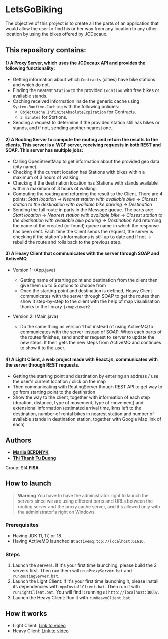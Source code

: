 # LetsGoBiking

The objective of this project is to create all the parts of an application that would allow the user to find his or her way from any location to any other location by using the bikes offered by JCDecaux.

## This repository contains:

<h4 align="left">1) A Proxy Server, which uses the JCDecaux API and provides the following functionality:</h4>

- Getting information about which `Contracts` (cities) have bike stations and which do not.
- Finding the nearest `Station` to the provided `Location` with free bikes or available stands.
- Caching received information inside the generic cache using `System.Runtime.Caching` with the following policies:
    - `ObjectCache.InfiniteAbsoluteExpiration` for Contracts.
    - `3 minutes` for Stations.
- Sending a request to determine if the provided station still has bikes or stands, and if not, sending another nearest one.

<h4 align="left">2) A Routing Server to compute the routing and return the results to the clients. This server is a WCF server, receiving requests in both REST and SOAP. This server has multiple jobs:</h4>

- Calling OpenStreetMap to get information about the provided geo data (city name).
- Checking if the current location has Stations with bikes within a maximum of 3 hours of walking.
- Checking if the destination location has Stations with stands available within a maximum of 3 hours of walking.
- Computing the routing and returning the result to the Client. There are 4 points:
  *Start location* -> *Nearest station with available bike* -> *Closest station to the destination with available bike parking* -> *Destination*
- Sending the full route in parts in the Message queue. The parts are:
  *Start location* -> *Nearest station with available bike* -> *Closest station to the destination with available bike parking* -> *Destination*
  And returning the name of the created (or found) queue name in which the response has been sent. Each time the Client sends the request, the server is checking if the station's informations is still up to date and if not -> rebuild the route and rolls back to the previous step.

<h4 align="left">3) A Heavy Client that communicates with the server through SOAP and ActiveMQ </h4>

- Version 1: (App.java)
  - Getting name of starting point and destination from the client then give them up to 5 options to choose from
  - Once the starting point and destination is defined, Heavy Client communicates with the server through SOAP to get the routes then show it step-by-step to the client with the help of map visualisation thanks to the library `jxmapviewer2`

- Version 2: (Main.java)
  - Do the same thing as version 1 but instead of using ActiveMQ to communicates with the server instead of SOAP. When each parts of the routes finishes, send another request to server to update the new steps. It then gets the new steps from ActiveMQ and continues to show it to the user.  

<h4 align="left">4) A Light Client, a web project made with React.js, communicates with the server through REST requests.</h4>

- Getting the starting point and destination by entering an address / use the user's current location / click on the map
- Then communicating with RoutingServer though REST API to get way to go from starting point to the destination
- Show the way to the client, together with information of each step (duration, distance, type of movement, type of movement) and extensional information (estimated arrival time, kms left to the destination, number of rental bikes in nearest station and number of available stands in destination station, together with Google Map link of each)
  
## Authors

- [**Mariia BERDNYK**](https://github.com/BadUkrainianWolf)
- [**Thi Thanh Tu Duong**](https://github.com/luvluvdt3)

Group: SI4 **FISA**

## How to launch

> **Warning**
> You have to have the administrator right to launch the servers since we are using different ports and URLs between the routing server and the proxy cache server, and it's allowed only with the administrator's right on Windows.

### Prerequisites

- Having JDK 11, 17, or 18.
- Having ActiveMQ launched at `activemq:tcp://localhost:61616`.

### Steps

1. Launch the servers.
   If it's your first time launching, please build the 2 servers first.
   Then run them with `runProxyServer.bat` and `runRoutingServer.bat`.
3. Launch the Light Client:
   If it's your first time launching it, please install its dependencies with `npmInstallClient.bat`.
   Then run it with `runLightClient.bat`.
   You will find it running at `http://localhost:3000/`.
4. Launch the Heavy Client:
   Run it with `runHeavyClient.bat`.

## How it works

- Light Client: [Link to video](https://unice-my.sharepoint.com/:v:/g/personal/thi-thanh-tu_duong_etu_unice_fr/EbnQetbs4ulJhsrCshq2dcsBrzEfNnhcKDAghMqE9f3Ukg?nav=eyJyZWZlcnJhbEluZm8iOnsicmVmZXJyYWxBcHAiOiJPbmVEcml2ZUZvckJ1c2luZXNzIiwicmVmZXJyYWxBcHBQbGF0Zm9ybSI6IldlYiIsInJlZmVycmFsTW9kZSI6InZpZXciLCJyZWZlcnJhbFZpZXciOiJNeUZpbGVzTGlua0NvcHkifX0&e=3tjkDH)
- Heavy Client: [Link to video](https://unice-my.sharepoint.com/:v:/g/personal/thi-thanh-tu_duong_etu_unice_fr/EZJUY1sOFl1EuqMcdRUmABwBJL5WYfkkQId_zc7uIBsHFg?nav=eyJyZWZlcnJhbEluZm8iOnsicmVmZXJyYWxBcHAiOiJPbmVEcml2ZUZvckJ1c2luZXNzIiwicmVmZXJyYWxBcHBQbGF0Zm9ybSI6IldlYiIsInJlZmVycmFsTW9kZSI6InZpZXciLCJyZWZlcnJhbFZpZXciOiJNeUZpbGVzTGlua0NvcHkifX0&e=Z8XkSk)

